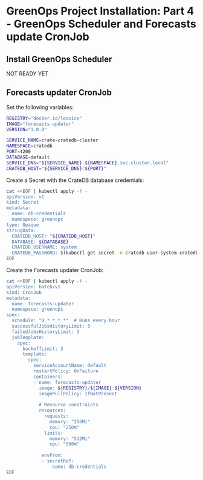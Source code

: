 # GreenOps Project Installation: Part 4 - GreenOps Scheduler and Forecasts update CronJob

## Install GreenOps Scheduler

NOT READY YET

## Forecasts updater CronJob

Set the following variables:
```sh
REGISTRY="docker.io/leovice"
IMAGE="forecasts-updater"
VERSION="1.0.0"

SERVICE_NAME=crate-cratedb-cluster
NAMESPACE=cratedb
PORT=4200
DATABASE=default
SERVICE_DNS="${SERVICE_NAME}.${NAMESPACE}.svc.cluster.local"
CRATEDB_HOST="${SERVICE_DNS}:${PORT}"
```

Create a Secret with the CrateDB database credentials:
```sh
cat <<EOF | kubectl apply -f -
apiVersion: v1
kind: Secret
metadata:
  name: db-credentials
  namespace: greenops
type: Opaque
stringData:
  CRATEDB_HOST: "${CRATEDB_HOST}"
  DATABASE: ${DATABASE}
  CRATEDB_USERNAME: system
  CRATEDB_PASSWORD: $(kubectl get secret -n cratedb user-system-cratedb-cluster -o json | jq -r '.data.password' | base64 -d)
EOF
```

Create the Forecasts updater CronJob:
```sh
cat <<EOF | kubectl apply -f -
apiVersion: batch/v1
kind: CronJob
metadata:
  name: forecasts-updater
  namespace: greenops
spec:
  schedule: "0 * * * *"  # Runs every hour
  successfulJobsHistoryLimit: 3
  failedJobsHistoryLimit: 3
  jobTemplate:
    spec:
      backoffLimit: 3
      template:
        spec:
          serviceAccountName: default
          restartPolicy: OnFailure
          containers:
          - name: forecasts-updater
            image: ${REGISTRY}/${IMAGE}:${VERSION}
            imagePullPolicy: IfNotPresent
                        
            # Resource constraints
            resources:
              requests:
                memory: "256Mi"
                cpu: "250m"
              limits:
                memory: "512Mi"
                cpu: "500m"
            
             envFrom:
             - secretRef:
                 name: db-credentials           
EOF
```
